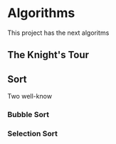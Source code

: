 # Algorithms
This project has the next algoritms

## The Knight's Tour

## Sort
Two well-know 
### Bubble Sort
### Selection Sort

